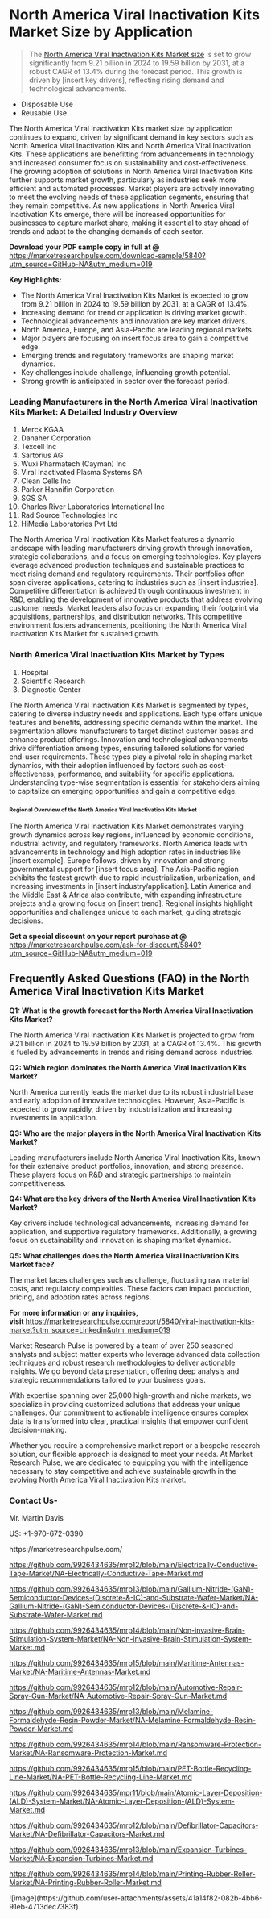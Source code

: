 <h1>North America Viral Inactivation Kits Market&nbsp;Size by Application</h1><blockquote><p>The <a href="https://marketresearchpulse.com/download-sample/5840?utm_source=GitHub-NA&amp;utm_medium=019">North America Viral Inactivation Kits Market size</a> is set to grow significantly from 9.21 billion in 2024 to 19.59 billion by 2031, at a robust CAGR of 13.4% during the forecast period. This growth is driven by [insert key drivers], reflecting rising demand and technological advancements.</p></blockquote><ul><li>Disposable Use<li> Reusable Use</li></ul><p>The North America Viral Inactivation Kits market size by application continues to expand, driven by significant demand in key sectors such as North America Viral Inactivation Kits and North America Viral Inactivation Kits. These applications are benefitting from advancements in technology and increased consumer focus on sustainability and cost-effectiveness. The growing adoption of solutions in North America Viral Inactivation Kits further supports market growth, particularly as industries seek more efficient and automated processes. Market players are actively innovating to meet the evolving needs of these application segments, ensuring that they remain competitive. As new applications in North America Viral Inactivation Kits emerge, there will be increased opportunities for businesses to capture market share, making it essential to stay ahead of trends and adapt to the changing demands of each sector.</p><p><strong>Download your PDF sample copy in full at @ </strong><a href="https://marketresearchpulse.com/download-sample/5840?utm_source=GitHub-NA&amp;utm_medium=019">https://marketresearchpulse.com/download-sample/5840?utm_source=GitHub-NA&amp;utm_medium=019</a></p><p><strong>Key Highlights: </strong></p><ul><li>The North America Viral Inactivation Kits Market is expected to grow from 9.21 billion in 2024 to 19.59 billion by 2031, at a CAGR of 13.4%.</li><li>Increasing demand for trend or application is driving market growth.</li><li>Technological advancements and innovation are key market drivers.</li><li>North America, Europe, and Asia-Pacific are leading regional markets.</li><li>Major players are focusing on insert focus area to gain a competitive edge.</li><li>Emerging trends and regulatory frameworks are shaping market dynamics.</li><li>Key challenges include challenge, influencing growth potential.</li><li>Strong growth is anticipated in sector over the forecast period.</li></ul><h3>Leading Manufacturers in the North America Viral Inactivation Kits Market: A Detailed Industry Overview</h3><ol><li>Merck KGAA</li><li>Danaher Corporation</li><li>Texcell Inc</li><li>Sartorius AG</li><li>Wuxi Pharmatech (Cayman) Inc</li><li>Viral Inactivated Plasma Systems SA</li><li>Clean Cells Inc</li><li>Parker Hannifin Corporation</li><li>SGS SA</li><li>Charles River Laboratories International Inc</li><li>Rad Source Technologies Inc</li><li>HiMedia Laboratories Pvt Ltd</li></ol><div class="flex max-w-full flex-col flex-grow"><div class="min-h-8 text-message flex w-full flex-col items-end gap-2 whitespace-normal break-words [.text-message+&amp;]:mt-5" dir="auto" data-message-author-role="assistant" data-message-id="fd8432e4-4910-450d-b182-61b7bfb0a01f" data-message-model-slug="gpt-4o"><div class="flex w-full flex-col gap-1 empty:hidden first:pt-[3px]"><div class="markdown prose w-full break-words dark:prose-invert light"><p>The North America Viral Inactivation Kits Market features a dynamic landscape with leading manufacturers driving growth through innovation, strategic collaborations, and a focus on emerging technologies. Key players leverage advanced production techniques and sustainable practices to meet rising demand and regulatory requirements. Their portfolios often span diverse applications, catering to industries such as [insert industries]. Competitive differentiation is achieved through continuous investment in R&amp;D, enabling the development of innovative products that address evolving customer needs. Market leaders also focus on expanding their footprint via acquisitions, partnerships, and distribution networks. This competitive environment fosters advancements, positioning the North America Viral Inactivation Kits Market for sustained growth.</p></div></div></div></div><h3>North America Viral Inactivation Kits Market by Types</h3><ol><li>Hospital<li> Scientific Research<li> Diagnostic Center</li></ol><div class="flex max-w-full flex-col flex-grow"><div class="min-h-8 text-message flex w-full flex-col items-end gap-2 whitespace-normal break-words [.text-message+&amp;]:mt-5" dir="auto" data-message-author-role="assistant" data-message-id="084470be-0bb7-4664-bddf-5156b4f41249" data-message-model-slug="gpt-4o-mini"><div class="flex w-full flex-col gap-1 empty:hidden first:pt-[3px]"><div class="markdown prose w-full break-words dark:prose-invert light"><p>The North America Viral Inactivation Kits Market is segmented by types, catering to diverse industry needs and applications. Each type offers unique features and benefits, addressing specific demands within the market. The segmentation allows manufacturers to target distinct customer bases and enhance product offerings. Innovation and technological advancements drive differentiation among types, ensuring tailored solutions for varied end-user requirements. These types play a pivotal role in shaping market dynamics, with their adoption influenced by factors such as cost-effectiveness, performance, and suitability for specific applications. Understanding type-wise segmentation is essential for stakeholders aiming to capitalize on emerging opportunities and gain a competitive edge.</p></div></div></div></div><h3><span style="font-size: 11px;">Regional Overview of the North America Viral Inactivation Kits Market</span></h3><div class="flex max-w-full flex-col flex-grow"><div class="min-h-8 text-message flex w-full flex-col items-end gap-2 whitespace-normal break-words [.text-message+&amp;]:mt-5" dir="auto" data-message-author-role="assistant" data-message-id="e9038762-ce64-4e30-91c9-9bd413514231" data-message-model-slug="gpt-4o-mini"><div class="flex w-full flex-col gap-1 empty:hidden first:pt-[3px]"><div class="markdown prose w-full break-words dark:prose-invert light"><p>The North America Viral Inactivation Kits Market demonstrates varying growth dynamics across key regions, influenced by economic conditions, industrial activity, and regulatory frameworks. North America leads with advancements in technology and high adoption rates in industries like [insert example]. Europe follows, driven by innovation and strong governmental support for [insert focus area]. The Asia-Pacific region exhibits the fastest growth due to rapid industrialization, urbanization, and increasing investments in [insert industry/application]. Latin America and the Middle East &amp; Africa also contribute, with expanding infrastructure projects and a growing focus on [insert trend]. Regional insights highlight opportunities and challenges unique to each market, guiding strategic decisions.</p></div></div></div></div><p><strong>Get a special discount on your report purchase at @ </strong><a href="https://marketresearchpulse.com/ask-for-discount/5840?utm_source=GitHub-NA&amp;utm_medium=019">https://marketresearchpulse.com/ask-for-discount/5840?utm_source=GitHub-NA&amp;utm_medium=019</a></p><h2>Frequently Asked Questions (FAQ) in the North America Viral Inactivation Kits Market</h2><p><strong>Q1: What is the growth forecast for the North America Viral Inactivation Kits Market?</strong></p><p>The North America Viral Inactivation Kits Market is projected to grow from 9.21 billion in 2024 to 19.59 billion by 2031, at a CAGR of 13.4%. This growth is fueled by advancements in trends and rising demand across industries.</p><p><strong>Q2: Which region dominates the North America Viral Inactivation Kits Market?</strong></p><p>North America currently leads the market due to its robust industrial base and early adoption of innovative technologies. However, Asia-Pacific is expected to grow rapidly, driven by industrialization and increasing investments in application.</p><p><strong>Q3: Who are the major players in the North America Viral Inactivation Kits Market?</strong></p><p>Leading manufacturers include North America Viral Inactivation Kits, known for their extensive product portfolios, innovation, and strong presence. These players focus on R&amp;D and strategic partnerships to maintain competitiveness.</p><p><strong>Q4: What are the key drivers of the North America Viral Inactivation Kits Market?</strong></p><p>Key drivers include technological advancements, increasing demand for application, and supportive regulatory frameworks. Additionally, a growing focus on sustainability and innovation is shaping market dynamics.</p><p><strong>Q5: What challenges does the North America Viral Inactivation Kits Market face?</strong></p><p>The market faces challenges such as challenge, fluctuating raw material costs, and regulatory complexities. These factors can impact production, pricing, and adoption rates across regions.</p><p><strong>For more information or any inquiries, visit&nbsp;</strong><a href="https://marketresearchpulse.com/report/5840/viral-inactivation-kits-market?utm_source=Linkedin&utm_medium=019">https://marketresearchpulse.com/report/5840/viral-inactivation-kits-market?utm_source=Linkedin&utm_medium=019</a></p><p>Market Research Pulse is powered by a team of over 250 seasoned analysts and subject matter experts who leverage advanced data collection techniques and robust research methodologies to deliver actionable insights. We go beyond data presentation, offering deep analysis and strategic recommendations tailored to your business goals.</p><p>With expertise spanning over 25,000 high-growth and niche markets, we specialize in providing customized solutions that address your unique challenges. Our commitment to actionable intelligence ensures complex data is transformed into clear, practical insights that empower confident decision-making.</p><p>Whether you require a comprehensive market report or a bespoke research solution, our flexible approach is designed to meet your needs. At Market Research Pulse, we are dedicated to equipping you with the intelligence necessary to stay competitive and achieve sustainable growth in the evolving North America Viral Inactivation Kits market.</p><h3><strong>Contact Us-</strong></h3><p>Mr. Martin Davis</p><p>US: +1-970-672-0390</p><p>https://marketresearchpulse.com/</p><p><a href="https://github.com/9926434635/mrp12/blob/main/Electrically-Conductive-Tape-Market/NA-Electrically-Conductive-Tape-Market.md">https://github.com/9926434635/mrp12/blob/main/Electrically-Conductive-Tape-Market/NA-Electrically-Conductive-Tape-Market.md</a></p><p><a href="https://github.com/9926434635/mrp13/blob/main/Gallium-Nitride-(GaN)-Semiconductor-Devices-(Discrete-&-IC)-and-Substrate-Wafer-Market/NA-Gallium-Nitride-(GaN)-Semiconductor-Devices-(Discrete-&-IC)-and-Substrate-Wafer-Market.md">https://github.com/9926434635/mrp13/blob/main/Gallium-Nitride-(GaN)-Semiconductor-Devices-(Discrete-&-IC)-and-Substrate-Wafer-Market/NA-Gallium-Nitride-(GaN)-Semiconductor-Devices-(Discrete-&-IC)-and-Substrate-Wafer-Market.md</a></p><p><a href="https://github.com/9926434635/mrp14/blob/main/Non-invasive-Brain-Stimulation-System-Market/NA-Non-invasive-Brain-Stimulation-System-Market.md">https://github.com/9926434635/mrp14/blob/main/Non-invasive-Brain-Stimulation-System-Market/NA-Non-invasive-Brain-Stimulation-System-Market.md</a></p><p><a href="https://github.com/9926434635/mrp15/blob/main/Maritime-Antennas-Market/NA-Maritime-Antennas-Market.md">https://github.com/9926434635/mrp15/blob/main/Maritime-Antennas-Market/NA-Maritime-Antennas-Market.md</a></p><p><a href="https://github.com/9926434635/mrp12/blob/main/Automotive-Repair-Spray-Gun-Market/NA-Automotive-Repair-Spray-Gun-Market.md">https://github.com/9926434635/mrp12/blob/main/Automotive-Repair-Spray-Gun-Market/NA-Automotive-Repair-Spray-Gun-Market.md</a></p><p><a href="https://github.com/9926434635/mrp13/blob/main/Melamine-Formaldehyde-Resin-Powder-Market/NA-Melamine-Formaldehyde-Resin-Powder-Market.md">https://github.com/9926434635/mrp13/blob/main/Melamine-Formaldehyde-Resin-Powder-Market/NA-Melamine-Formaldehyde-Resin-Powder-Market.md</a></p><p><a href="https://github.com/9926434635/mrp14/blob/main/Ransomware-Protection-Market/NA-Ransomware-Protection-Market.md">https://github.com/9926434635/mrp14/blob/main/Ransomware-Protection-Market/NA-Ransomware-Protection-Market.md</a></p><p><a href="https://github.com/9926434635/mrp15/blob/main/PET-Bottle-Recycling-Line-Market/NA-PET-Bottle-Recycling-Line-Market.md">https://github.com/9926434635/mrp15/blob/main/PET-Bottle-Recycling-Line-Market/NA-PET-Bottle-Recycling-Line-Market.md</a></p><p><a href="https://github.com/9926434635/mpr11/blob/main/Atomic-Layer-Deposition-(ALD)-System-Market/NA-Atomic-Layer-Deposition-(ALD)-System-Market.md">https://github.com/9926434635/mpr11/blob/main/Atomic-Layer-Deposition-(ALD)-System-Market/NA-Atomic-Layer-Deposition-(ALD)-System-Market.md</a></p><p><a href="https://github.com/9926434635/mrp12/blob/main/Defibrillator-Capacitors-Market/NA-Defibrillator-Capacitors-Market.md">https://github.com/9926434635/mrp12/blob/main/Defibrillator-Capacitors-Market/NA-Defibrillator-Capacitors-Market.md</a></p><p><a href="https://github.com/9926434635/mrp13/blob/main/Expansion-Turbines-Market/NA-Expansion-Turbines-Market.md">https://github.com/9926434635/mrp13/blob/main/Expansion-Turbines-Market/NA-Expansion-Turbines-Market.md</a></p><p><a href="https://github.com/9926434635/mrp14/blob/main/Printing-Rubber-Roller-Market/NA-Printing-Rubber-Roller-Market.md">https://github.com/9926434635/mrp14/blob/main/Printing-Rubber-Roller-Market/NA-Printing-Rubber-Roller-Market.md</a></p>
![image](https://github.com/user-attachments/assets/41a14f82-082b-4bb6-91eb-4713dec7383f)
